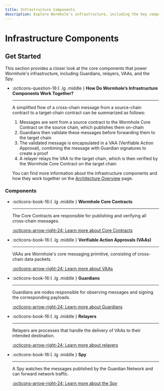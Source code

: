 ```yaml
---
title: Infrastructure Components
description: Explore Wormhole's infrastructure, including the key components that enable secure cross-chain communication and asset transfers across blockchain networks.
---
```


# Infrastructure Components

## Get Started

This section provides a closer look at the core components that power Wormhole's infrastructure, including Guardians, relayers, VAAs, and the Spy.

<div class="grid cards" markdown>

-   :octicons-question-16:{ .lg .middle } **How Do Wormhole’s Infrastructure Components Work Together?**

    ---

    A simplified flow of a cross-chain message from a source-chain contract to a target-chain contract can be summarized as follows:

    1. Messages are sent from a source contract to the Wormhole Core Contract on the source chain, which publishes them on-chain
    2. Guardians then validate these messages before forwarding them to the target chain
    3. The validated message is encapsulated in a VAA (Verifiable Action Approval), combining the message with Guardian signatures to create a proof
    4. A relayer relays the VAA to the target chain, which is then verified by the Wormhole Core Contract on the target chain

    You can find more information about the infrastructure components and how they work together on the [Architecture Overview](/learn/fundamentals/architecture/) page.

</div>

### Components

<div class="grid cards" markdown>

-   :octicons-book-16:{ .lg .middle } **Wormhole Core Contracts**

    ---

    The Core Contracts are responsible for publishing and verifying all cross-chain messages.

    [:octicons-arrow-right-24: Learn more about Core Contracts](/learn/infrastructure/core-contracts/)

-   :octicons-book-16:{ .lg .middle } **Verifiable Action Approvals (VAAs)**

    ---

    VAAs are Wormhole's core messaging primitive, consisting of cross-chain data packets.

    [:octicons-arrow-right-24: Learn more about VAAs](/learn/infrastructure/vaas/)

-   :octicons-book-16:{ .lg .middle } **Guardians**

    ---

    Guardians are nodes responsible for observing messages and signing the corresponding payloads.

    [:octicons-arrow-right-24: Learn more about Guardians](/learn/infrastructure/guardians/)

-   :octicons-book-16:{ .lg .middle } **Relayers**

    ---

    Relayers are processes that handle the delivery of VAAs to their intended destination.

    [:octicons-arrow-right-24: Learn more about relayers](/learn/infrastructure/relayers/)

-   :octicons-book-16:{ .lg .middle } **Spy**

    ---

    A Spy watches the messages published by the Guardian Network and can forward network traffic.

    [:octicons-arrow-right-24: Learn more about the Spy](/learn/infrastructure/spy/)

</div>
